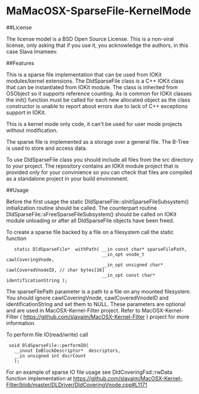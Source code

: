 # MaMacOSX-SparseFile-KernelMode

##License

The license model is a BSD Open Source License. This is a non-viral license, only asking that if you use it, you acknowledge the authors, in this case Slava Imameev.

##Features

This is a sparse file implementation that can be used from IOKit modules/kernel extensions. The DldSparseFile class is a C++ IOKit class that can be instantiated from IOKit module. The class is inherited from OSObject so it supports reference counting. As is common for IOKit classes the init() function must be called for each new allocated object as the class constructor is unable to report about errors due to lack of C++ exceptions support in IOKit.

This is a kernel mode only code, it can't be used for user mode projects without modification.

The sparse file is implemented as a storage over a general file. The B-Tree is used to store and access data.

To use DldSparseFile class you should include all files from the src directory to your project. The repository contains an IOKit module project that is provided only for your convinience so you can check that files are compiled as a standalone project in your build environment.

##Usage

Before the first usage the static DldSparseFile::sInitSparseFileSubsystem() initialization routine should be called. The counterpart routine DldSparseFile::sFreeSparseFileSubsystem() should be called on IOKit module unloading or after all DldSparseFile objects have been freed.

To create a sparse file backed by a file on a filesystem call the static function

 ```
    static DldSparseFile*  withPath( __in const char* sparseFilePath,
                                     __in_opt vnode_t cawlCoveringVnode,
                                     __in_opt unsigned char* cawlCoveredVnodeID, // char bytes[16]
                                     __in_opt const char* identificationString );
  ```
 The sparseFilePath parameter is a path to a file on any mounted filesystem.
 You should ignore cawlCoveringVnode, cawlCoveredVnodeID and identificationString and set them to NULL. These parameters are optional and are used in MacOSX-Kernel-Filter project. Refer to MacOSX-Kernel-Filter ( https://github.com/slavaim/MacOSX-Kernel-Filter ) project for more information.
  
 To perform file IO(read/write) call
 
 ```
  void DldSparseFile::performIO(
    __inout IoBlockDescriptor*  descriptors,
    __in unsigned int dscrCount
    );
 ```
 
 For an example of sparse IO file usage see DldCoveringFsd::rwData function implementation at https://github.com/slavaim/MacOSX-Kernel-Filter/blob/master/DLDriver/DldCoveringVnode.cpp#L1171
